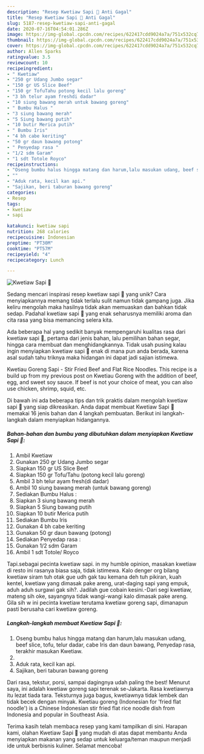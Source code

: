 ```yaml
---
description: "Resep Kwetiaw Sapi 🐂 Anti Gagal"
title: "Resep Kwetiaw Sapi 🐂 Anti Gagal"
slug: 5187-resep-kwetiaw-sapi-anti-gagal
date: 2020-07-16T04:54:01.286Z
image: https://img-global.cpcdn.com/recipes/622417cdd9024a7a/751x532cq70/kwetiaw-sapi-🐂-foto-resep-utama.jpg
thumbnail: https://img-global.cpcdn.com/recipes/622417cdd9024a7a/751x532cq70/kwetiaw-sapi-🐂-foto-resep-utama.jpg
cover: https://img-global.cpcdn.com/recipes/622417cdd9024a7a/751x532cq70/kwetiaw-sapi-🐂-foto-resep-utama.jpg
author: Allen Sparks
ratingvalue: 3.5
reviewcount: 10
recipeingredient:
- " Kwetiaw"
- "250 gr Udang Jumbo segar"
- "150 gr US Slice Beef"
- "150 gr TofuTahu potong kecil lalu goreng"
- "3 bh telur ayam freshdi dadar"
- "10 siung bawang merah untuk bawang goreng"
- " Bumbu Halus "
- "3 siung bawang merah"
- "5 Siung bawang putih"
- "10 butir Merica putih"
- " Bumbu Iris"
- "4 bh cabe keriting"
- "50 gr daun bawang potong"
- " Penyedap rasa "
- "1/2 sdm Garam"
- "1 sdt Totole Royco"
recipeinstructions:
- "Oseng bumbu halus hingga matang dan harum,lalu masukan udang, beef slice, tofu, telur dadar, cabe Iris dan daun bawang, Penyedap rasa, terakhir masukan Kwetiaw."
- ""
- "Aduk rata, kecil kan api."
- "Sajikan, beri taburan bawang goreng"
categories:
- Resep
tags:
- kwetiaw
- sapi

katakunci: kwetiaw sapi 
nutrition: 268 calories
recipecuisine: Indonesian
preptime: "PT30M"
cooktime: "PT57M"
recipeyield: "4"
recipecategory: Lunch

---
```



![Kwetiaw Sapi 🐂](https://img-global.cpcdn.com/recipes/622417cdd9024a7a/751x532cq70/kwetiaw-sapi-🐂-foto-resep-utama.jpg)

Sedang mencari inspirasi resep kwetiaw sapi 🐂 yang unik? Cara menyiapkannya memang tidak terlalu sulit namun tidak gampang juga. Jika keliru mengolah maka hasilnya tidak akan memuaskan dan bahkan tidak sedap. Padahal kwetiaw sapi 🐂 yang enak seharusnya memiliki aroma dan cita rasa yang bisa memancing selera kita.

Ada beberapa hal yang sedikit banyak mempengaruhi kualitas rasa dari kwetiaw sapi 🐂, pertama dari jenis bahan, lalu pemilihan bahan segar, hingga cara membuat dan menghidangkannya. Tidak usah pusing kalau ingin menyiapkan kwetiaw sapi 🐂 enak di mana pun anda berada, karena asal sudah tahu triknya maka hidangan ini dapat jadi sajian istimewa.

Kwetiau Goreng Sapi - Stir Fried Beef and Flat Rice Noodles. This recipe is a build up from my previous post on Kwetiau Goreng with the addition of beef, egg, and sweet soy sauce. If beef is not your choice of meat, you can also use chicken, shrimp, squid, etc.


Di bawah ini ada beberapa tips dan trik praktis dalam mengolah kwetiaw sapi 🐂 yang siap dikreasikan. Anda dapat membuat Kwetiaw Sapi 🐂 memakai 16 jenis bahan dan 4 langkah pembuatan. Berikut ini langkah-langkah dalam menyiapkan hidangannya.

<!--inarticleads1-->

##### Bahan-bahan dan bumbu yang dibutuhkan dalam menyiapkan Kwetiaw Sapi 🐂:

1. Ambil  Kwetiaw
1. Gunakan 250 gr Udang Jumbo segar
1. Siapkan 150 gr US Slice Beef
1. Siapkan 150 gr Tofu/Tahu (potong kecil lalu goreng)
1. Ambil 3 bh telur ayam fresh(di dadar)
1. Ambil 10 siung bawang merah (untuk bawang goreng)
1. Sediakan  Bumbu Halus :
1. Siapkan 3 siung bawang merah
1. Siapkan 5 Siung bawang putih
1. Siapkan 10 butir Merica putih
1. Sediakan  Bumbu Iris
1. Gunakan 4 bh cabe keriting
1. Gunakan 50 gr daun bawang (potong)
1. Sediakan  Penyedap rasa :
1. Gunakan 1/2 sdm Garam
1. Ambil 1 sdt Totole/ Royco


Tapi.sebagai pecinta kwetiaw sapi. in my humble opinion, masakan kwetiaw di resto ini rasanya biasa saja, tidak istimewa. Kalo denger org bilang kwetiaw siram tuh otak gue udh gak tau kemana deh tuh pikiran, kuah kentel, kwetiaw yang dimasak pake areng, urat-daging sapi yang empuk, aduh aduh surgawi gak sih?. Jadilah gue cobain kesini.-Dari segi kwetiaw, mateng sih oke, sayangnya tidak wangi-wangi kalo dimasak pake areng. Gila sih w ini pecinta kwetiaw terutama kwetiaw goreng sapi, dimanapun pasti berusaha cari kwetiaw goreng. 

<!--inarticleads2-->

##### Langkah-langkah membuat Kwetiaw Sapi 🐂:

1. Oseng bumbu halus hingga matang dan harum,lalu masukan udang, beef slice, tofu, telur dadar, cabe Iris dan daun bawang, Penyedap rasa, terakhir masukan Kwetiaw.
1. 
1. Aduk rata, kecil kan api.
1. Sajikan, beri taburan bawang goreng


Dari rasa, tekstur, porsi, sampai dagingnya udah paling the best! Menurut saya, ini adalah kwetiaw goreng sapi terenak se-Jakarta. Rasa kwetiawnya itu lezat tiada tara. Teksturnya juga bagus, kwetiawnya tidak lembek dan tidak becek dengan minyak. Kwetiau goreng (Indonesian for &#39;fried flat noodle&#39;) is a Chinese Indonesian stir fried flat rice noodle dish from Indonesia and popular in Southeast Asia. 

Terima kasih telah membaca resep yang kami tampilkan di sini. Harapan kami, olahan Kwetiaw Sapi 🐂 yang mudah di atas dapat membantu Anda menyiapkan makanan yang sedap untuk keluarga/teman maupun menjadi ide untuk berbisnis kuliner. Selamat mencoba!
